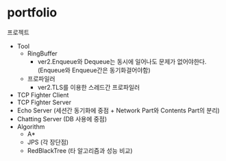 # portfolio

프로젝트  
+ Tool
  + RingBuffer
    + ver2.Enqueue와 Dequeue는 동시에 일어나도 문제가 없어야한다. (Enqueue와 Enqueue간은 동기화걸어야함)
  + 프로파일러
    + ver2.TLS를 이용한 스레드간 프로파일러
+ TCP Fighter Client
+ TCP Fighter Server
+ Echo Server (세션간 동기화에 중점 + Network Part와 Contents Part의 분리)
+ Chatting Server  (DB 사용에 중점)
+ Algorithm
  +  A*
  +  JPS (각 장단점)
  +  RedBlackTree (타 알고리즘과 성능 비교)

